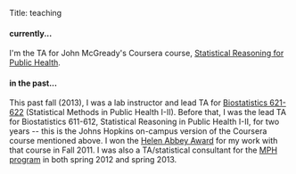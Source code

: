 Title: teaching

#### currently...
I'm the TA for John McGready's Coursera course, [Statistical Reasoning for Public Health](https://www.coursera.org/course/statreasoning).

#### in the past...
This past fall (2013), I was a lab instructor and lead TA for [Biostatistics 621-622](http://www.biostat.jhsph.edu/courses/bio622/) (Statistical Methods in Public Health I-II).  Before that, I was the lead TA for Biostatistics 611-612, Statistical Reasoning in Public Health I-II, for two years -- this is the Johns Hopkins on-campus version of the Coursera course mentioned above.  I won the [Helen Abbey Award](http://www.biostat.jhsph.edu/newsEvent/award/abbeyaward.shtml) for my work with that course in Fall 2011.  I was also a TA/statistical consultant for the [MPH program](http://www.jhsph.edu/academics/degree-programs/master-of-public-health/index.html) in both spring 2012 and spring 2013.

